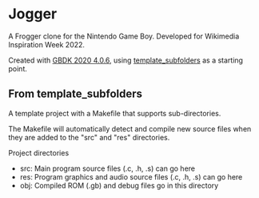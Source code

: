 # Jogger

A Frogger clone for the Nintendo Game Boy. Developed for Wikimedia Inspiration Week 2022.

Created with [GBDK 2020 4.0.6](https://github.com/gbdk-2020/gbdk-2020/tree/4.0.6/), using [template_subfolders](https://github.com/gbdk-2020/gbdk-2020/tree/4.0.6/gbdk-lib/examples/gb/template_subfolders) as a starting point.


## From template_subfolders ##

A template project with a Makefile that supports sub-directories.

The Makefile will automatically detect and compile new source files
when they are added to the "src" and "res" directories.

Project directories
  - src: Main program source files (.c, .h, .s) can go here
  - res: Program graphics and audio source files (.c, .h, .s) can go here
  - obj: Compiled ROM (.gb) and debug files go in this directory
